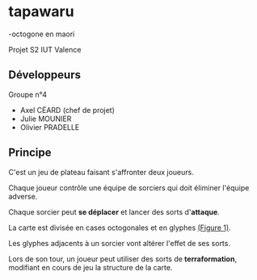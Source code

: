 # tapawaru
-octogone en maori

Projet S2 IUT Valence

## Développeurs

Groupe n°4
- Axel CÉARD (chef de projet)
- Julie MOUNIER
- Olivier PRADELLE

## Principe

C'est un jeu de plateau faisant s'affronter deux joueurs.

Chaque joueur contrôle une équipe de sorciers qui doit éliminer l'équipe adverse.

Chaque sorcier peut **se déplacer** et lancer des sorts d'**attaque**.

La carte est divisée en cases octogonales et en glyphes [(Figure 1)](http://intranet.iut-valence.fr/~cearda/tapawaru/readmeMap.png).

Les glyphes adjacents à un sorcier vont altérer l'effet de ses sorts.

Lors de son tour, un joueur peut utiliser des sorts de **terraformation**, modifiant en cours de jeu la structure de la carte.
